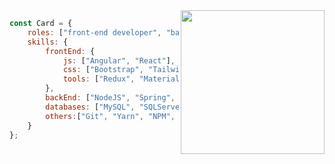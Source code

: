 <img align='right' src="https://i.pinimg.com/originals/ac/0d/27/ac0d2749e5163da9db7ad5ba717273bb.gif" width="230">

```javascript
const Card = {
    roles: ["front-end developer", "back-end developer", "Senior"],
    skills: {
        frontEnd: {
            js: ["Angular", "React"],
            css: ["Bootstrap", "TailwindCSS", "Styled-components", "MaterialUI"],
            tools: ["Redux", "MaterialUI"]
        },
        backEnd: ["NodeJS", "Spring", "Java"],
        databases: ["MySQL", "SQLServer", "PostgreSQL"],
        others:["Git", "Yarn", "NPM", "TypeScript"],
    }
};
